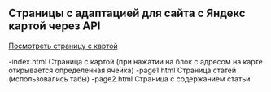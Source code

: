 
## Страницы c адаптацией для сайта с Яндекс картой через API

[Посмотреть страницу с картой](https://filka626.github.io/GasEnergy/)

-index.html Страница с картой (при нажатии на блок с адресом на карте открывается определенная ячейка)
-page1.html Страница статей (использовались табы)
-page2.html Страница с содержанием статьи
